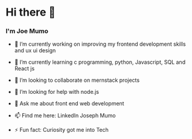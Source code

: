 <h1>Hi there 👋</h1>
 
<h3>I'm Joe Mumo</h3>
 

- 🔭 I’m currently working on improving my frontend development skills and ux ui design

- 🌱 I’m currently learning c programming, python, Javascript, SQL and React js
 
- 👯 I’m looking to collaborate on mernstack projects

- 🤔 I’m looking for help with node.js

- 💬 Ask me about front end web development

- 📫 Find me here: LinkedIn Joseph Mumo

- ⚡ Fun fact: Curiosity got me into Tech
